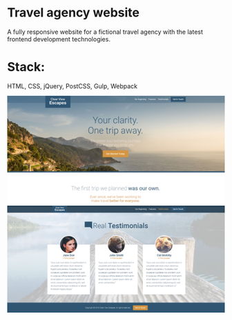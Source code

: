 # Travel agency website

A fully responsive website for a fictional travel agency with the latest frontend development technologies.

# Stack:
HTML, CSS, jQuery, PostCSS, Gulp, Webpack

![Main page](https://github.com/Majidsp/travel-agency/blob/master/main-page-1.png) ![Main page](https://github.com/Majidsp/travel-agency/blob/master/main-page-2.png)
